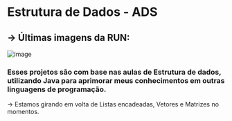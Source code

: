 # Estrutura de Dados - ADS

## -> Últimas imagens da RUN:

![image](https://github.com/user-attachments/assets/03528ecd-3c3a-42a6-b15f-1e1f2b385637)


### Esses projetos são com base nas aulas de Estrutura de dados, utilizando Java para aprimorar meus conhecimentos em outras linguagens de programação.
-> Estamos girando em volta de Listas encadeadas, Vetores e Matrizes no momentos.
